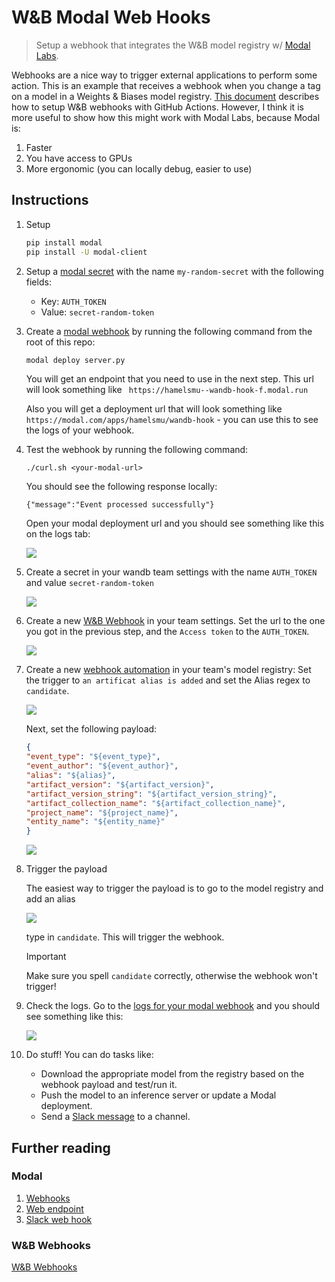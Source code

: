 
# W&B Modal Web Hooks
> Setup a webhook that integrates the W&B model registry w/ [Modal Labs](https://modal.com/).

Webhooks are a nice way to trigger external applications to perform some action.  This is an example that receives a webhook when you change a tag on a model in a Weights & Biases model registry.  [This document](https://wandb.ai/wandb/wandb-model-cicd/reports/Model-CI-CD-with-W-B--Vmlldzo0OTcwNDQw) describes how to setup W&B webhooks with GitHub Actions. However, I think it is more useful to show how this might work with Modal Labs, because Modal is:

1. Faster
2. You have access to GPUs
3. More ergonomic (you can locally debug, easier to use)

## Instructions

1. Setup

    ```bash
    pip install modal
    pip install -U modal-client
    ```

1. Setup a [modal secret](https://modal.com/secrets) with the name `my-random-secret`  with the following fields:

    - Key: `AUTH_TOKEN`
    - Value: `secret-random-token`

1. Create a [modal webhook](https://modal.com/docs/guide/webhooks) by running the following command from the root of this repo: 

    ```bash
    modal deploy server.py
    ```

    You will get an endpoint that you need to use in the next step.  This url will look something like ` https://hamelsmu--wandb-hook-f.modal.run`

    Also you will get a deployment url that will look something like `https://modal.com/apps/hamelsmu/wandb-hook` - you can use this to see the logs of your webhook.

2. Test the webhook by running the following command:
    
    ```
    ./curl.sh <your-modal-url>
    ```
    You should see the following response locally:

    ```
    {"message":"Event processed successfully"}
    ```
    Open your modal deployment url and you should see something like this on the logs tab:

    ![](images/deployment_logs.png)

3. Create a secret in your wandb team settings with the name `AUTH_TOKEN` and value `secret-random-token`

    ![](images/wandb_create_secret.png)

5. Create a new [W&B Webhook](https://docs.wandb.ai/guides/model_registry/automation#configure-a-webhook) in your team settings. Set the url to the one you got in the previous step, and the `Access token` to the `AUTH_TOKEN`.

    ![](images/wandb_secrets.png)

6. Create a new [webhook automation](https://docs.wandb.ai/guides/model_registry/automation#add-a-webhook) in your team's model registry: Set the trigger to `an artificat alias is added` and set the Alias regex to `candidate`.  

    ![](images/wandb_webhook_auto.png)


    Next, set the following payload:

    ```json
    {
    "event_type": "${event_type}",
    "event_author": "${event_author}",
    "alias": "${alias}",
    "artifact_version": "${artifact_version}",
    "artifact_version_string": "${artifact_version_string}",
    "artifact_collection_name": "${artifact_collection_name}",
    "project_name": "${project_name}",
    "entity_name": "${entity_name}"
    }
    ```

    ![](2023-12-24-13-29-02.png)

7. Trigger the payload

    The easiest way to trigger the payload is to go to the model registry and add an alias 

    ![](img/2023-08-03-14-12-32.png)

    type in `candidate`.  This will trigger the webhook.  

    > [!IMPORTANT]
    > Make sure you spell `candidate` correctly, otherwise the webhook won't trigger!

8. Check the logs. Go to the [logs for your modal webhook](https://modal.com/logs) and you should see something like this:

    ![](img/2023-08-03-14-13-58.png)

9. Do stuff!  You can do tasks like:
    - Download the appropriate model from the registry based on the webhook payload and test/run it.
    - Push the model to an inference server or update a Modal deployment.
    - Send a [Slack message](https://modal.com/docs/guide/ex/stable_diffusion_slackbot#slack-webhook) to a channel.

## Further reading

### Modal

1. [Webhooks](https://modal.com/docs/guide/webhooks)
2. [Web endpoint](https://modal.com/docs/guide/webhook-urls)
3. [Slack web hook](https://modal.com/docs/guide/ex/stable_diffusion_slackbot#slack-webhook)


### W&B Webhooks

[W&B Webhooks](https://wandb.ai/wandb/wandb-model-cicd/reports/Model-CI-CD-with-W-B--Vmlldzo0OTcwNDQw)



